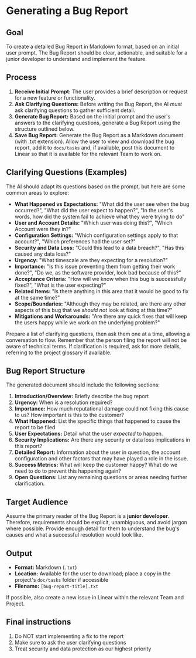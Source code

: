 # Generating a Bug Report

## Goal

To create a detailed Bug Report in Markdown format, based on an initial user prompt. The Bug Report should be clear, actionable, and suitable for a junior developer to understand and implement the feature.

## Process

1.  **Receive Initial Prompt:** The user provides a brief description or request for a new feature or functionality.
2.  **Ask Clarifying Questions:** Before writing the Bug Report, the AI *must* ask clarifying questions to gather sufficient detail.
3.  **Generate Bug Report:** Based on the initial prompt and the user's answers to the clarifying questions, generate a Bug Report using the structure outlined below.
4.  **Save Bug Report:** Generate the Bug Report as a Markdown document (with .txt extension).  Allow the user to view and download the bug report, add it to `docs/tasks` and, if available, post this document to Linear so that it is available for the relevant Team to work on. 

## Clarifying Questions (Examples)

The AI should adapt its questions based on the prompt, but here are some common areas to explore:

*   **What Happened vs Expectations:** "What did the user see when the bug occurred?", "What did the user expect to happen?", "In the user's words, how did the system fail to achieve what they were trying to do"
*   **User and Account Details:** "Which user was doing this?", "Which Account were they in?"
*   **Configuration Settings:** "Which configuration settings apply to that account?", "Which preferences had the user set?"
*   **Security and Data Loss:** "Could this lead to a data breach?", "Has this caused any data loss?"
*   **Urgency:** "What timescale are they expecting for a resolution?"
*   **Importance:** "Is this issue preventing them from getting their work done?", "Do we, as the software provider, look bad because of this?"
*   **Acceptance Criteria:** "How will we know when this bug is successfully fixed?", "What is the user expecting?"
*   **Related Items:** "Is there anything in this area that it would be good to fix at the same time?"
*   **Scope/Boundaries:** "Although they may be related, are there any other aspects of this bug that we *should not* look at fixing at this time?"
*   **Mitigations and Workarounds:** "Are there any quick fixes that will keep the users happy while we work on the underlying problem?"

Prepare a list of clarifying questions, then ask them one at a time, allowing a conversation to flow.  Remember that the person filing the report will not be aware of technical terms.  If clarification is required, ask for more details, referring to the project glossary if available.  

## Bug Report Structure

The generated document should include the following sections:

1.  **Introduction/Overview:** Briefly describe the bug report
5.  **Urgency:** When is a resolution required?
6.  **Importance:** How much reputational damage could not fixing this cause to us? How important is this to the customer?  
2.  **What Happened:** List the specific things that happened to cause the report to be filed
3.  **User Expectations:** Detail what the user _expected_ to happen.  
4.  **Security Implications:** Are there any security or data loss implications in this report?
7.  **Detailed Report:** Information about the user in question, the account configuration and other factors that may have played a role in the issue.  
8.  **Success Metrics:** What will keep the customer happy?  What do we need to do to prevent this happening again?  
9.  **Open Questions:** List any remaining questions or areas needing further clarification.

## Target Audience

Assume the primary reader of the Bug Report is a **junior developer**. Therefore, requirements should be explicit, unambiguous, and avoid jargon where possible. Provide enough detail for them to understand the bug's causes and what a successful resolution would look like.  

## Output

*   **Format:** Markdown (`.txt`)
*   **Location:** Available for the user to download; place a copy in the project's `doc/tasks` folder if accessible
*   **Filename:** `[bug-report-title].txt`

If possible, also create a new issue in Linear within the relevant Team and Project.

## Final instructions

1. Do NOT start implementing a fix to the report
2. Make sure to ask the user clarifying questions
3. Treat security and data protection as our highest priority
